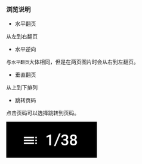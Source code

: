 ### 浏览说明

- 水平翻页

从左到右翻页

- 水平逆向

与`水平翻页`大体相同，但是在两页图片时会从右到左翻页。

- 垂直翻页

从上到下排列

- 跳转页码

点击页码可以选择跳转到页码。

![page](page.png)